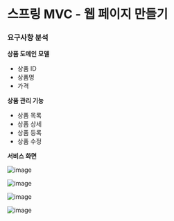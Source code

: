 # 스프링 MVC - 웹 페이지 만들기

### 요구사항 분석

**상품 도메인 모델**
- 상품 ID
- 상품명
- 가격

**상품 관리 기능**
- 상품 목록
- 상품 상세
- 상품 등록
- 상품 수정

**서비스 화면**

![image](https://user-images.githubusercontent.com/83503188/205283242-f101d3b9-d065-4253-b2dc-e57ced21eb1f.png)

![image](https://user-images.githubusercontent.com/83503188/205283268-3b67f663-f52b-4f70-9b36-c2d27f922f18.png)

![image](https://user-images.githubusercontent.com/83503188/205283314-efc2e5ea-bca5-43f3-83cb-1138f8d758ba.png)

![image](https://user-images.githubusercontent.com/83503188/205283343-eb560ca2-e4a6-4ac3-941f-10ad1743596c.png)


